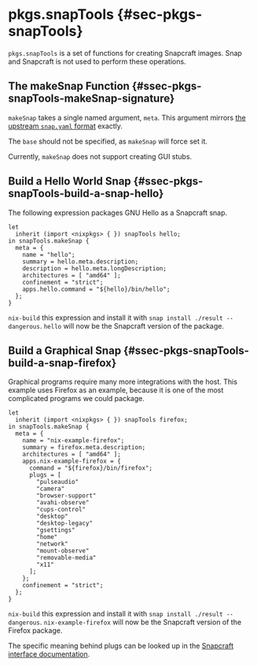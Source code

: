 # pkgs.snapTools {#sec-pkgs-snapTools}

`pkgs.snapTools` is a set of functions for creating Snapcraft images. Snap and Snapcraft is not used to perform these operations.

## The makeSnap Function {#ssec-pkgs-snapTools-makeSnap-signature}

`makeSnap` takes a single named argument, `meta`. This argument mirrors [the upstream `snap.yaml` format](https://docs.snapcraft.io/snap-format) exactly.

The `base` should not be specified, as `makeSnap` will force set it.

Currently, `makeSnap` does not support creating GUI stubs.

## Build a Hello World Snap {#ssec-pkgs-snapTools-build-a-snap-hello}

The following expression packages GNU Hello as a Snapcraft snap.

```{#ex-snapTools-buildSnap-hello .nix}
let
  inherit (import <nixpkgs> { }) snapTools hello;
in snapTools.makeSnap {
  meta = {
    name = "hello";
    summary = hello.meta.description;
    description = hello.meta.longDescription;
    architectures = [ "amd64" ];
    confinement = "strict";
    apps.hello.command = "${hello}/bin/hello";
  };
}
```

`nix-build` this expression and install it with `snap install ./result --dangerous`. `hello` will now be the Snapcraft version of the package.

## Build a Graphical Snap {#ssec-pkgs-snapTools-build-a-snap-firefox}

Graphical programs require many more integrations with the host. This example uses Firefox as an example, because it is one of the most complicated programs we could package.

```{#ex-snapTools-buildSnap-firefox .nix}
let
  inherit (import <nixpkgs> { }) snapTools firefox;
in snapTools.makeSnap {
  meta = {
    name = "nix-example-firefox";
    summary = firefox.meta.description;
    architectures = [ "amd64" ];
    apps.nix-example-firefox = {
      command = "${firefox}/bin/firefox";
      plugs = [
        "pulseaudio"
        "camera"
        "browser-support"
        "avahi-observe"
        "cups-control"
        "desktop"
        "desktop-legacy"
        "gsettings"
        "home"
        "network"
        "mount-observe"
        "removable-media"
        "x11"
      ];
    };
    confinement = "strict";
  };
}
```

`nix-build` this expression and install it with `snap install ./result --dangerous`. `nix-example-firefox` will now be the Snapcraft version of the Firefox package.

The specific meaning behind plugs can be looked up in the [Snapcraft interface documentation](https://docs.snapcraft.io/supported-interfaces).
